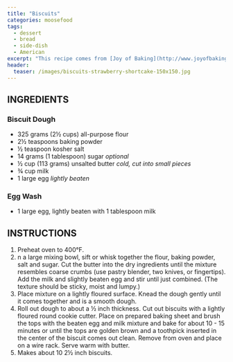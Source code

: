 ```yaml
---
title: "Biscuits"
categories: moosefood
tags: 
  - dessert
  - bread
  - side-dish
  - American
excerpt: "This recipe comes from [Joy of Baking](http://www.joyofbaking.com/Biscuits.html). Ours came out perfect at 12 minutes. I tried grating frozen butter instead of cutting it into cubes. This would probably work very well on a cool day but it was a challenge on a very hot and humid day. Next time maybe try chilling the biscuits on the sheet after cutting them, just before baking?"
header:
  teaser: /images/biscuits-strawberry-shortcake-150x150.jpg
---
```


## INGREDIENTS

### Biscuit Dough
* 325 grams (2½ cups) all-purpose flour
* 2½ teaspoons baking powder
* ½ teaspoon kosher salt
* 14 grams (1 tablespoon) sugar _optional_
* ½ cup (113 grams) unsalted butter _cold, cut into small pieces_
* ¾ cup milk
* 1 large egg _lightly beaten_

### Egg Wash
* 1 large egg, lightly beaten with 1 tablespoon milk

## INSTRUCTIONS
1. Preheat oven to 400°F.
2. n a large mixing bowl, sift or whisk together the flour, baking powder, salt and sugar. Cut the butter into the dry ingredients until the mixture resembles coarse crumbs (use pastry blender, two knives, or fingertips). Add the milk and slightly beaten egg and stir until just combined. (The texture should be sticky, moist and lumpy.)
3. Place mixture on a lightly floured surface. Knead the dough gently until it comes together and is a smooth dough.
4. Roll out dough to about a ½ inch thickness. Cut out biscuits with a lightly floured round cookie cutter. Place on prepared baking sheet and brush the tops with the beaten egg and milk mixture and bake for about 10 - 15 minutes or until the tops are golden brown and a toothpick inserted in the center of the biscuit comes out clean. Remove from oven and place on a wire rack. Serve warm with butter.
5. Makes about 10 2½ inch biscuits.